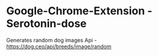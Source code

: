 # Google-Chrome-Extension - Serotonin-dose

Generates random dog images 
Api - https://dog.ceo/api/breeds/image/random

